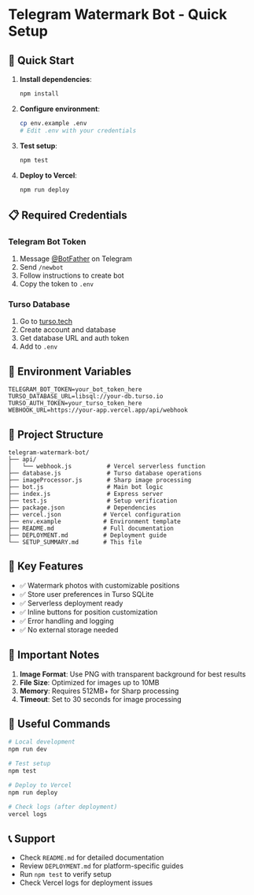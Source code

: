 # Telegram Watermark Bot - Quick Setup

## 🚀 Quick Start

1. **Install dependencies**:

   ```bash
   npm install
   ```

2. **Configure environment**:

   ```bash
   cp env.example .env
   # Edit .env with your credentials
   ```

3. **Test setup**:

   ```bash
   npm test
   ```

4. **Deploy to Vercel**:
   ```bash
   npm run deploy
   ```

## 📋 Required Credentials

### Telegram Bot Token

1. Message [@BotFather](https://t.me/botfather) on Telegram
2. Send `/newbot`
3. Follow instructions to create bot
4. Copy the token to `.env`

### Turso Database

1. Go to [turso.tech](https://turso.tech)
2. Create account and database
3. Get database URL and auth token
4. Add to `.env`

## 🔧 Environment Variables

```env
TELEGRAM_BOT_TOKEN=your_bot_token_here
TURSO_DATABASE_URL=libsql://your-db.turso.io
TURSO_AUTH_TOKEN=your_turso_token_here
WEBHOOK_URL=https://your-app.vercel.app/api/webhook
```

## 📁 Project Structure

```
telegram-watermark-bot/
├── api/
│   └── webhook.js          # Vercel serverless function
├── database.js             # Turso database operations
├── imageProcessor.js       # Sharp image processing
├── bot.js                  # Main bot logic
├── index.js                # Express server
├── test.js                 # Setup verification
├── package.json            # Dependencies
├── vercel.json            # Vercel configuration
├── env.example            # Environment template
├── README.md              # Full documentation
├── DEPLOYMENT.md          # Deployment guide
└── SETUP_SUMMARY.md       # This file
```

## 🎯 Key Features

- ✅ Watermark photos with customizable positions
- ✅ Store user preferences in Turso SQLite
- ✅ Serverless deployment ready
- ✅ Inline buttons for position customization
- ✅ Error handling and logging
- ✅ No external storage needed

## 🚨 Important Notes

1. **Image Format**: Use PNG with transparent background for best results
2. **File Size**: Optimized for images up to 10MB
3. **Memory**: Requires 512MB+ for Sharp processing
4. **Timeout**: Set to 30 seconds for image processing

## 🔗 Useful Commands

```bash
# Local development
npm run dev

# Test setup
npm test

# Deploy to Vercel
npm run deploy

# Check logs (after deployment)
vercel logs
```

## 📞 Support

- Check `README.md` for detailed documentation
- Review `DEPLOYMENT.md` for platform-specific guides
- Run `npm test` to verify setup
- Check Vercel logs for deployment issues
